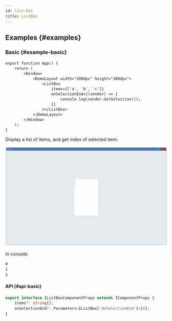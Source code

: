 ```yaml
---
id: list-box
title: ListBox
---
```


## Examples {#examples}

### Basic {#example-basic}

```tsx
export function App() {
    return (
        <Window>
            <DemoLayout width="200dpx" height="300dpx">
                <ListBox
                    items={['a', 'b', 'c']}
                    onSelectionEnd={(sender) => {
                        console.log(sender.GetSelection());
                    }}
                ></ListBox>
            </DemoLayout>
        </Window>
    );
}
```

Display a list of items, and get index of selected item:

![list box basic](./assets/list-box-basic.gif)

In console:

```bash
0
1
2
```

#### API {#api-basic}

```ts
export interface IListBoxComponentProps extends IComponentProps {
    items?: string[];
    onSelectionEnd?: Parameters<IListBox['OnSelectionEnd']>[0];
}
```
